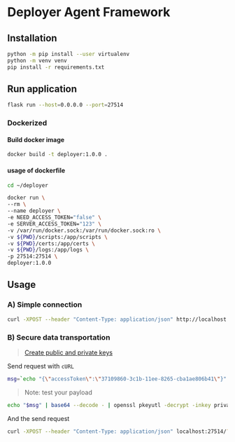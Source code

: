# Deployer Agent Framework

## Installation

```bash
python -m pip install --user virtualenv
python -m venv venv
pip install -r requirements.txt
```
## Run application
```bash
flask run --host=0.0.0.0 --port=27514
```
### Dockerized

#### Build docker image
```bash
docker build -t deployer:1.0.0 .
```
#### usage of dockerfile

```bash
cd ~/deployer

docker run \
--rm \
--name deployer \
-e NEED_ACCESS_TOKEN="false" \
-e SERVER_ACCESS_TOKEN="123" \
-v /var/run/docker.sock:/var/run/docker.sock:ro \
-v ${PWD}/scripts:/app/scripts \
-v ${PWD}/certs:/app/certs \
-v ${PWD}/logs:/app/logs \
-p 27514:27514 \
deployer:1.0.0
```


## Usage

### A) Simple connection

```bash
curl -XPOST --header "Content-Type: application/json" http://localhost:27514/?cmd=test  --data '{"accessToken":"37109860-3c1b-11ee-8265-cba1ae806b41"}'
```

### B) Secure data transportation

> [Create public and private keys](./rsa-encryption.md)

Send request with `cURL`

```bash
msg=`echo "{\"accessToken\":\"37109860-3c1b-11ee-8265-cba1ae806b41\"}" | openssl pkeyutl -encrypt -inkey public.pem -pubin -in - | base64`
```

> Note: test your payload

```bash
echo "$msg" | base64 --decode - | openssl pkeyutl -decrypt -inkey private.pem -in -
```

And the send request
```bash
curl -XPOST --header "Content-Type: application/json" localhost:27514/?cmd=test --data "$msg"
```

